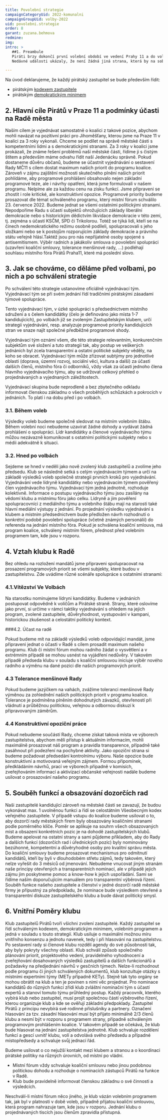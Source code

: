 ```yaml
---
title: Povolební strategie
campaignCategoryUid: 2022-komunalni
campaignGroupUid: volby-2022
uid: povolebni.strategie
order: 8
garant: zuzana.behmova
redmine: 
img: 
intro: >
   ##1. Preambule
   Piráti brzy dokončí první volební období ve vedení Prahy 11 a do voleb v roce 2022 jdou s jasnou vizí, jak pokračovat v započaté práci pro jihoměšťany. V roce 2018 se Jižní Město díky voličské podpoře ocitlo na prahu změny. Ta ale nenastane přes noc. Správné věci totiž vyžadují čas, a hlavně hodně úsilí. Za tři roky jsme dosáhli výrazného rozvoje naší MČ a v tom chceme následující 4 roky pokračovat. <br>
   Nedávné události ukázaly, že není žádná jiná strana, která by na sobě neměla stín korupční kauzy či nevystupovala s populistickými hesly. Naše protikorupční opatření nastavená na radnici se ukázala jako funkční, protože dlouhodobě držíme K-index na hodnotě B. Sami jdeme vzorem, i proto Piráti před každými volbami připravují tuto tzv. povolební strategii, kde si sami sobě stanoví jasná a transparentní pravidla, jak budou postupovat v rámci potenciálního formování nové koalice a v rámci vyjednávání programu nové koalice i obsazení jednotlivých postů. Jsme jediná strana, která takto otevřeně deklaruje svůj postup, určuje vyjednavače a priority při vyjednávání, nechceme žádné zákulisní kšefty a osobní handly o místa či vliv ve firmách, chceme transparentní a jednoznačné rozdělení gescí, pravomocí a odpovědnosti. Touto strategií dáváme jasný vzkaz našim voličům, kterým otevřeným způsobem říkáme, co od nás mohou očekávat. Zároveň končící funkční období ukázalo, že na těchto pravidlech musíme v nejvyšší možné míře trvat i ve vztahu k případným koaličním partnerům nebo vůči Radě z opozice. Budeme usilovat o posílení veřejného dohledu nad jednotlivými gescemi a firmami kde je vlastníkem MČ 11. Jasně v této strategii deklarujeme, že nepodpoříme svými hlasy kroky, které by byly v přímém rozporu s těmito záměry. Posilování veřejného dohledu je nejen tím, co od nás voliči na prvním místě očekávají, zavírá také dveře korupci a organizovanému zločinu. 

---
```


Na úvod deklarujeme, že každý pirátský zastupitel se bude především řídit: 
- pirátským [kodexem zastupitele](https://wiki.pirati.cz/program/kodex_zastupitele)
- pirátským [demokratickým minimem](https://wiki.pirati.cz/program/minimum)

## 2. Hlavní cíle Pirátů v Praze 11 a podmínky účasti na Radě města 

Naším cílem je vyjednávat samostatně o koalici z takové pozice, abychom mohli navázat na pozitivní práci pro Jihoměšťany, kterou jsme na Praze 11 v koalici za 3 roky vykonali. Chceme se podílet na správě městské části s kompetentními lidmi a s demokratickými stranami. Za 3 roky v koalici jsme prokázali, že známe řešení problémů naší městské části, řídíme ji s čistým štítem a především máme odvahu řídit naší Jedenácku správně. Pokud dostaneme důvěru občanů, budeme se účastnit vyjednávání o sestavení Rady MČ11 s cílem dostat maximum našich priorit do programu koalice. Zároveň v zájmu zajištění možnosti skutečného plnění našich priorit pohlídáme, aby programové prohlášení obsahovalo nejen základní programové teze, ale i návrhy opatření, která jsme formulovali v našem programu. Nelpíme ale za každou cenu na zisku funkcí. Jsme připraveni se zhostit i role kritické, ale konstruktivní opozice. Programové priority budeme prosazovat dle témat schváleného programu, který místní fórum schválilo 23. července 2022. Budeme jednat se všemi ostatními politickými stranami. Nepodpoříme Radu s účastí subjektů ohrožujících základy liberální demokracie nebo s historickým dědictvím likvidace demokracie v této zemi, tj. zejména s účastí KSČM, SPD či Trikolorou. Totéž se týká lidí, kteří se na činech nedemokratického režimu osobně podíleli, spolupracovali s jeho složkami nebo se k postojům rozporujícím základy demokracie a právního státu veřejně hlásí.Taktéž jsou pro nás nepřijatelné osoby spojené s antisemitismem. Výběr radních a jakákoliv smlouva o povolební spolupráci (uzavření koaliční smlouvy, tolerance menšinové rady, …) podléhají souhlasu místního fóra Pirátů Praha11, které má poslední slovo. 

## 3. Jak se chováme, co děláme před volbami, po nich a po schválení strategie 

Po schválení této strategie ustanovíme oficiálně vyjednávací tým. Vyjednávací tým se při svém jednání řídí tradičními pirátskými zásadami týmové spolupráce. 

Tento vyjednávací tým, v úzké spolupráci s předsednictvem místního sdružení a s čelem kandidátky (čelo je definováno jako místa 1-7 kandidujících), po volbách již se zvoleným Zastupitelským klubem, určí strategii vyjednávání, resp. analyzuje programové priority kandidujících stran ve snaze najít společné předběžné programové shody.

Vyjednávací tým oznámí všem, dle této strategie relevantním, konkurenčním subjektům své složení a tuto strategii tak, aby postup ve veškerých jednáních byl zcela transparentní a ostatní politické subjekty věděly, na koho se obracet. Vyjednávací tým může zřizovat subtýmy pro jednotlivé oblasti (doprava, územní rozvoj, sociální věci, kultura a další) za účasti dalších členů, místního fóra či odborníků, vždy však za účasti jednoho člena hlavního vyjednávacího týmu, aby se udržovat celkový přehled o projednávaných a vyjednaných záležitostech. 

Vyjednávací skupina bude neprodleně a bez zbytečného odkladu informovat členskou základnu o všech proběhlých schůzkách a pokrocích v jednáních. To platí i na dobu před i po volbách.


### 3.1. Během voleb

Výsledky voleb budeme společně sledovat na místním volebním štábu. 
Během volební noci nebudeme uzavírat žádné dohody a vydávat žádná prohlášení o spolupráci. Lídr kandidátky a členové vyjednávacího týmu můžou nezávazně komunikovat s ostatními politickými subjekty nebo s médii adekvátně k situaci. 

### 3.2. Hned po volbách 

Sejdeme se hned v neděli jako nově zvolený klub zastupitelů a zvolíme jeho předsedu. Klub se následně setká s celým vyjednávacím týmem a určí na základě výsledků voleb společně strategii prvních kroků pro vyjednávání. 
Vyjednávání vede lídryně kandidátky nebo vyjednávacím týmem pověřený člen vyjednávacího týmu. Vyjednávací tým jedná jednotně, rozhoduje kolektivně. Informace o postupu vyjednávacího týmu jsou zasílány na vědomí klubu a místnímu fóru jako celku. Lídryně a jím pověření spolupracovníci z mediálního týmu a volebního štábu mají na starosti také hlavní mediální výstupy z jednání. 
Po projednání výsledku vyjednávání s klubem a místním předsednictvem bude předložen návrh rozhodnutí o konkrétní podobě povolební spolupráce (včetně známých personálií) do referenda na jednání místního fóra. Pokud je schválena koaliční smlouva, má program koalice, schválený místním fórem, přednost před volebním programem tam, kde jsou v rozporu. 

## 4. Vztah klubu k Radě

Bez ohledu na rozložení mandátů jsme připraveni spolupracovat na prosazení programových priorit se všemi subjekty, které budou v zastupitelstvu. Zde uvádíme různé scénáře spolupráce s ostatními stranami: 

### 4.1.Vítězství Ve Volbách

Na starostku nominujeme lídryni kandidátky. Budeme v jednáních postupovat odpovědně k voličům a Pirátské straně. Strany, které oslovíme jako první, si určíme v rámci taktiky vyjednávání s ohledem na jejich program, zvolené zastupitele, důvěryhodnost, vystupování v kampani, historickou zkušenost a celostátní politický kontext. 

###4.2. Účast na radě

Pokud budeme mít na základě výsledků voleb odpovídající mandát, jsme připraveni jednat o účasti v Radě s cílem prosadit maximum našeho programu. Klub či místní fórum mohou radního žádat o vysvětlení a v extrémním případě se mohou usnést na vyjádření nedůvěry. V takovém případě předseda klubu v souladu s koaliční smlouvou iniciuje výběr nového radního a výměnu na dané pozici dle našich programových priorit. 

### 4.3 Tolerance menšinové Rady

Pokud budeme jazýčkem na vahách, zvážíme toleranci menšinové Rady výměnou za zohlednění našich politických priorit v programu koalice. Tolerance je podmíněna plněním dohodnutých závazků, otevřeností při vládnutí a průběžnou politickou, veřejnou a odbornou diskuzí k připravovaným záměrům. 

### 4.4 Konstruktivní opoziční práce

Pokud nebudeme součástí Rady, chceme získat taková místa ve výborech zastupitelstva, abychom měli přístup k aktuálním informacím, mohli maximálně prosazovat náš program a pravidla transparence, případně také zasáhnout při podezření na pochybné aktivity. Jako opoziční strana si budeme požadovat předsedání kontrolnímu výboru. Naše opozice bude konstruktivní a motivovaná veřejným zájmem. Formou připomínek, předkládáním návrhů, prací ve výborech případně v komisích, zveřejňováním informací a aktivizací občanské veřejnosti nadále budeme usilovat o prosazování našeho programu. 

## 5. Souběh funkcí a obsazování dozorčích rad

Naši zastupitelé kandidující zároveň na městské části se zavazují, že budou vykonávat max. 1 uvolněnou funkci a řídí se celostátním Všeobecným kodex veřejného zastupitele. V případě vstupu do koalice budeme usilovat o to, aby dozorčí rady městských firem byly obsazovány koaličními stranami podle poměrného klíče. Poměr se aplikuje na souhrn všech obsazovaných míst a obsazení konkrétních pozic je na dohodě zastupitelských klubů. Budeme apelovat na ostatní strany a sami půjdeme příkladem, aby do Rady a dalších funkcí (dozorčích rad i úřednických pozic) byly nominovány bezúhonné, kompetentní a důvěryhodné osoby pro kvalitní správu města. Do koaliční smlouvy budeme prosazovat mechanismus pro odmítnutí kandidátů, kteří by byli v dlouhodobém střetu zájmů, tedy takovém, který nelze vyřešit do 3 měsíců od jmenování. Nebudeme vnucovat jiným stranám naše principy otevřených a transparentních nominací, ale v případě jejich zájmu jim poskytneme pomoc a know-how k jejich uspořádání. Sami se řídíme naším doporučujícím manuálem pro transparentní výběrová řízení. Souběh funkce našeho zastupitele a členství v jedné dozorčí radě městské firmy je přípustný za předpokladu, že nominace bude výsledkem otevřené a transparentní diskuze zastupitelského klubu a bude dávat politický smysl. 

## 6. Vnitřní Poměry klubu

Klub zastupitelů Pirátů tvoří všichni zvolení zastupitelé. Každý zastupitel se řídí schváleným kodexem, demokratickým minimem, volebním programem a jedná v souladu s touto strategií. Klub usiluje o maximální možnou míru vnitřního konsenzu a jednotu navenek, tedy i při hlasování na zastupitelstvu. Po sestavení rady si členové klubu rozdělí agendy do své působnosti tak, aby byly pokryty všechny oblasti. Klub schválí způsob společného plánování priorit, projektového vedení, pravidelného vyhodnocení a zveřejňování dosahovaných výsledků zastupitelů a dalších funkcionářů a požadavky na předjednání návrhů v gesčních týmech. Nelze-li rozhodnout podle programu či jiných schválených dokumentů, klub konzultuje otázky s  místními expertními týmy (METy případně KETy).  Stejně tak tyto orgány se mohou obrátit na klub a ten je povinen s nimi věc projednat. Pro nominace kandidátů do různých funkcí zřídí klub zvláštní nominační tým s účastí expertů a stanoví tomuto týmu průhledný postup. Každý pracovník, kterého vybírá klub nebo zastupitel, musí projít společnou částí výběrového řízení, kterou organizuje klub a kde se ověřují základní předpoklady. Zastupitel Pirátů z principu nevybírá své rodinné příslušníky a partnery. Označení hlasování za tzv. zásadní hlasování musí být přijato minimálně 2/3 členů klubu a nesmí být v rozporu s programem strany, případně schváleným programovým prohlášením koalice. V takovém případě se očekává, že klub bude hlasovat na jednání zastupitelstva jednotně. Klub schvaluje rozdělení funkcí a gescí uvnitř klubu, volí a odvolává svého předsedu a případné místopředsedy a schvaluje svůj jednací řád. 

Budeme usilovat o co nejužší kontakt mezi klubem a stranou a o koordinaci pirátské politiky na různých úrovních, od místní po vládní. 
- Místní fórum vždy schvaluje koaliční smlouvu nebo jinou podobnou politickou dohodu a rozhoduje o nominacích zástupců Pirátů na funkce v Radě.
- Klub bude pravidelně informovat členskou základnu o své činnosti a výsledcích.

Neschválí-li místní  fórum něco jiného, je klub vázán volebním programem tak, jak byl v platnosti v době voleb, případně přijatou koaliční smlouvou, která program nahrazuje tam, kde jsou v rozporu. Jednání klubu o projednávaných tiscích jsou členům zpravidla přístupná. 
